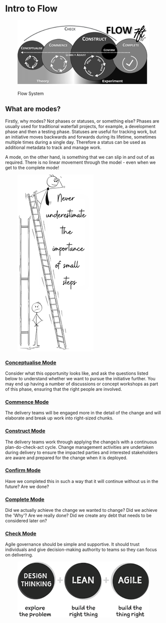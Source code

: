 # Intro to Flow

<figure><img src="../../.gitbook/assets/Picture1 (1).png" alt="Flow System"><figcaption><p>Flow System</p></figcaption></figure>

## What are modes?

Firstly, why modes? Not phases or statuses, or something else? Phases are usually used for traditional waterfall projects, for example, a development phase and then a testing phase. Statuses are useful for tracking work, but an initiative moves backwards and forwards during its lifetime, sometimes multiple times during a single day. Therefore a status can be used as additional metadata to track and manage work.&#x20;

A mode, on the other hand, is something that we can slip in and out of as required. There is no linear movement through the model - even when we get to the complete mode!

<figure><img src="../../.gitbook/assets/image (55).png" alt="" width="246"><figcaption></figcaption></figure>

### [Conceptualise Mode](../conceptualise/)

Consider what this opportunity looks like, and ask the questions listed below to understand whether we want to pursue the initiative further. You may end up having a number of discussions or concept workshops as part of this phase, ensuring that the right people are involved.

### [Commence Mode](../commence/)

The delivery teams will be engaged more in the detail of the change and will elaborate and break up work into right-sized chunks.

### [Construct Mode](../construct/)

The delivery teams work through applying the change/s with a continuous plan-do-check-act cycle. Change management activities are undertaken during delivery to ensure the impacted parties and interested stakeholders are aware and prepared for the change when it is deployed.

### [Confirm Mode](../confirm/)

Have we completed this in such a way that it will continue without us in the future? Are we done?

### [Complete Mode](../complete/)

Did we actually achieve the change we wanted to change? Did we achieve the 'Why'? Are we really done? Did we create any debt that needs to be considered later on?

### [Check Mode](../check/)

Agile governance should be simple and supportive. It should trust individuals and give decision-making authority to teams so they can focus on delivering.&#x20;

<figure><img src="../../.gitbook/assets/image (57).png" alt=""><figcaption></figcaption></figure>
